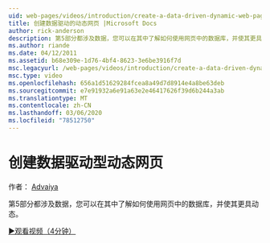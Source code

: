 ```yaml
---
uid: web-pages/videos/introduction/create-a-data-driven-dynamic-web-page
title: 创建数据驱动的动态网页 |Microsoft Docs
author: rick-anderson
description: 第5部分都涉及数据，您可以在其中了解如何使用网页中的数据库，并使其更具动态。
ms.author: riande
ms.date: 04/12/2011
ms.assetid: b68e309e-1d76-4bf4-8623-3e6be3916f7d
msc.legacyurl: /web-pages/videos/introduction/create-a-data-driven-dynamic-web-page
msc.type: video
ms.openlocfilehash: 656a1d51629284fcea8a49d7d8914e4a8be63deb
ms.sourcegitcommit: e7e91932a6e91a63e2e46417626f39d6b244a3ab
ms.translationtype: MT
ms.contentlocale: zh-CN
ms.lasthandoff: 03/06/2020
ms.locfileid: "78512750"
---
```

# <a name="create-a-data-driven-dynamic-web-page"></a>创建数据驱动型动态网页

作者： [Advaiya](https://twitter.com/Advaiyasolns)

第5部分都涉及数据，您可以在其中了解如何使用网页中的数据库，并使其更具动态。

[&#9654;观看视频（4分钟）](https://channel9.msdn.com/Blogs/ASP-NET-Site-Videos/create-a-data-driven-dynamic-web-page)
